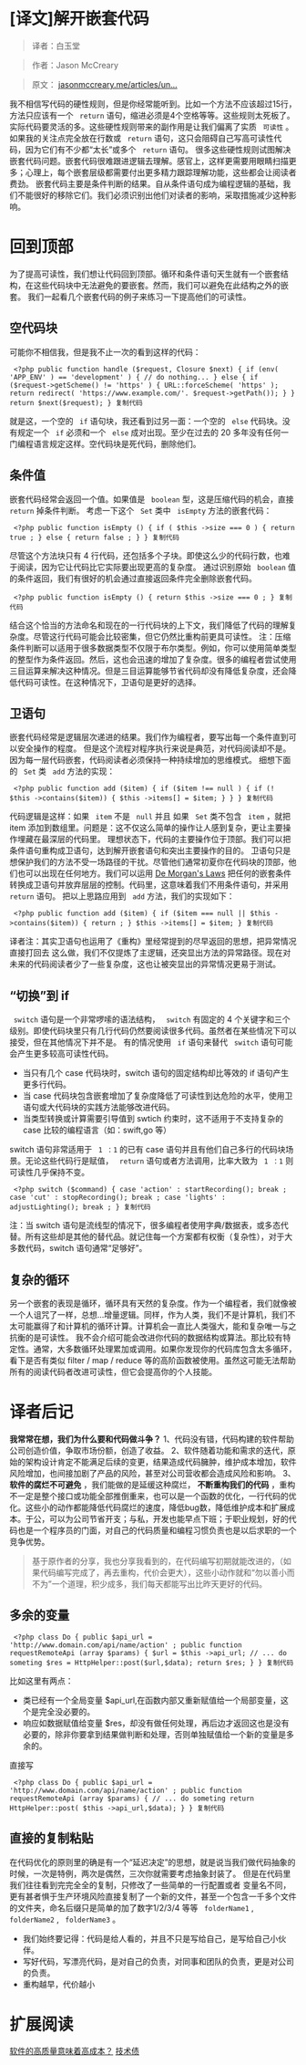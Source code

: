 # [译文]解开嵌套代码 #

> 
> 
> 
> 译者：白玉堂
> 
> 

> 
> 
> 
> 作者：Jason McCreary
> 
> 

> 
> 
> 
> 原文： [jasonmccreary.me/articles/un…](
> https://link.juejin.im?target=https%3A%2F%2Fjasonmccreary.me%2Farticles%2Funtangle-nested-code%2F
> )
> 
> 

我不相信写代码的硬性规则，但是你经常能听到。比如一个方法不应该超过15行，方法只应该有一个 ` return` 语句，缩进必须是4个空格等等。这些规则太死板了。
实际代码要灵活的多。这些硬性规则带来的副作用是让我们偏离了实质 ` 可读性` 。如果我的关注点完全放在行数或 ` return` 语句，这只会阻碍自己写高可读性代码，因为它们有不少都“太长”或多个 ` return` 语句。
很多这些硬性规则试图解决嵌套代码问题。嵌套代码很难跟进逻辑去理解。感官上，这样更需要用眼睛扫描更多；心理上，每个嵌套层级都需要付出更多精力跟踪理解功能，这些都会让阅读者费劲。
嵌套代码主要是条件判断的结果。自从条件语句成为编程逻辑的基础，我们不能很好的移除它们。我们必须识别出他们对读者的影响，采取措施减少这种影响。

# 回到顶部 #

为了提高可读性，我们想让代码回到顶部。循环和条件语句天生就有一个嵌套结构，在这些代码块中无法避免的要嵌套。然而，我们可以避免在此结构之外的嵌套。
我们一起看几个嵌套代码的例子来练习一下提高他们的可读性。

## 空代码块 ##

可能你不相信我，但是我不止一次的看到这样的代码：

` <?php public function handle ($request, Closure $next) { if (env( 'APP_ENV' ) == 'development' ) { // do nothing... } else { if ($request->getScheme() != 'https' ) { URL::forceScheme( 'https' ); return redirect( 'https://www.example.com/'. $request->getPath()); } } return $next($request); } 复制代码`

就是这，一个空的 ` if` 语句块，我还看到过另一面：一个空的 ` else` 代码块。没有规定一个 ` if` 必须和一个 ` else` 成对出现。至少在过去的 20 多年没有任何一门编程语言规定这样。空代码块是死代码，删除他们。

## 条件值 ##

嵌套代码经常会返回一个值。如果值是 ` boolean` 型，这是压缩代码的机会，直接 ` return` 掉条件判断。
考虑一下这个 ` Set` 类中 ` isEmpty` 方法的嵌套代码：

` <?php public function isEmpty () { if ( $this ->size === 0 ) { return true ; } else { return false ; } } 复制代码`

尽管这个方法块只有 4 行代码，还包括多个子块。即使这么少的代码行数，也难于阅读，因为它让代码比它实际要出现更高的复杂度。
通过识别原始 ` boolean` 值的条件返回，我们有很好的机会通过直接返回条件完全删除嵌套代码。

` <?php public function isEmpty () { return $this ->size === 0 ; } 复制代码`

结合这个恰当的方法命名和现在的一行代码块的上下文，我们降低了代码的理解复杂度。尽管这行代码可能会比较密集，但它仍然比重构前更具可读性。
注：压缩条件判断可以适用于很多数据类型不仅限于布尔类型。例如，你可以使用简单类型的整型作为条件返回。然后，这也会迅速的增加了复杂度。很多的编程者尝试使用三目运算来解决这种情况。但是三目运算能够节省代码却没有降低复杂度，还会降低代码可读性。在这种情况下，卫语句是更好的选择。

## 卫语句 ##

嵌套代码经常是逻辑层次递进的结果。我们作为编程者，要写出每一个条件直到可以安全操作的程度。
但是这个流程对程序执行来说是典范，对代码阅读却不是。因为每一层代码嵌套，代码阅读者必须保持一种持续增加的思维模式。
细想下面的 ` Set` 类 ` add` 方法的实现：

` <?php public function add ($item) { if ($item !== null ) { if (! $this ->contains($item)) { $this ->items[] = $item; } } } 复制代码`

代码逻辑是这样：如果 ` item` 不是 ` null` 并且 如果 ` Set` 类不包含 ` item` ，就把 item 添加到数组里。问题是：这不仅这么简单的操作让人感到复杂，更让主要操作埋藏在最深层的代码里。
理想状态下，代码的主要操作位于顶部。我们可以把条件语句重构成卫语句，达到解开嵌套语句和突出主要操作的目的。
卫语句只是想保护我们的方法不受一场路径的干扰。尽管他们通常初夏你在代码块的顶部，他们也可以出现在任何地方。我们可以运用 [De Morgan's Laws]( https://link.juejin.im?target=https%3A%2F%2Fen.wikipedia.org%2Fwiki%2FDe_Morgan%2527s_laws ) 把任何的嵌套条件转换成卫语句并放弃层层的控制。代码里，这意味着我们不用条件语句，并采用 ` return` 语句。
把以上思路应用到 ` add` 方法，我们的实现如下：

` <?php public function add ($item) { if ($item === null || $this ->contains($item)) { return ; } $this ->items[] = $item; } 复制代码`

译者注：其实卫语句也运用了《重构》里经常提到的尽早返回的思想，把异常情况直接打回去
这么做，我们不仅提炼了主逻辑，还突显出方法的异常路径。现在对未来的代码阅读者少了一些复杂度，这也让被突显出的异常情况更易于测试。

## “切换”到 if ##

` switch` 语句是一个非常啰嗦的语法结构， ` switch` 有固定的 4 个关键字和三个级别。即使代码块里只有几行代码仍然要阅读很多代码。虽然者在某些情况下可以接受，但在其他情况下并不是。
有的情况使用 ` if` 语句来替代 ` switch` 语句可能会产生更多较高可读性代码。

* 当只有几个 case 代码块时，switch 语句的固定结构却比等效的 if 语句产生更多行代码。
* 当 case 代码块包含嵌套增加了复杂度降低了可读性到达危险的水平，使用卫语句或大代码块的实践方法能够改进代码。
* 当类型转换或计算需要引导值到 swtich 约束时，这不适用于不支持复杂的 case 比较的编程语言（如：swift,go 等）

switch 语句非常适用于 ` 1 ：1` 的已有 case 语句并且有他们自己多行的代码块场景。无论这些代码行是赋值， ` return` 语句或者方法调用，比率大致为 ` 1 ：1` 则可读性几乎保持不变。

` <?php switch ($command) { case 'action' : startRecording(); break ; case 'cut' : stopRecording(); break ; case 'lights' : adjustLighting(); break ; } 复制代码`

注：当 switch 语句是流线型的情况下，很多编程者使用字典/数据表，或多态代替。所有这些却是其他的替代品。就记住每一个方案都有权衡（复杂性），对于大多数代码，switch 语句通常“足够好”。

## 复杂的循环 ##

另一个嵌套的表现是循环，循环具有天然的复杂度。作为一个编程者，我们就像被一个人诅咒了一样，总想...增量逻辑。同样，作为人类，我们不是计算机，我们不太可能赢得了和计算机的循环计算。计算机会一直比人类强大，能和复杂唯一与之抗衡的是可读性。
我不会介绍可能会改进你代码的数据结构或算法。那比较有特定性。通常，大多数循环处理累加或调用。如果你发现你的代码库包含太多循环，看下是否有类似 filter / map / reduce 等的高阶函数被使用。虽然这可能无法帮助所有的阅读代码者改进可读性，但它会提高你的个人技能。

# 译者后记 #

**我常常在想，我们为什么要和代码做斗争？**
1、代码没有错，代码构建的软件帮助公司创造价值，争取市场份额，创造了收益。
2、软件随着功能和需求的迭代，原始的架构设计肯定不能满足后续的变更，结果造成代码臃肿，维护成本增加，软件风险增加，也间接加剧了产品的风险，甚至对公司营收都会造成风险和影响。
3、 **软件的腐烂不可避免** ，我们能做的是延缓这种腐烂， **不断重构我们的代码** ，重构不一定是整个接口或功能全部推倒重来，也可以是一个函数的优化，一行代码的优化。这些小的动作都能降低代码腐烂的速度，降低bug数，降低维护成本和扩展成本。于公，可以为公司节省开支；与私，开发也能早点下班；于职业规划，好的代码也是一个程序员的门面，对自己的代码质量和编程习惯负责也是以后求职的一个竞争优势。

> 
> 
> 
> 基于原作者的分享，我也分享我看到的，在代码编写初期就能改进的，（如果代码编写完成了，再去重构，代价会更大），这些小动作就和“勿以善小而不为”一个道理，积少成多，我们每天都能写出比昨天更好的代码。
> 
> 
> 

## 多余的变量 ##

` <?php class Do { public $api_url = 'http://www.domain.com/api/name/action' ; public function requestRemoteApi (array $params) { $url = $this ->api_url; // ... do someting $res = HttpHelper::post($url,$data); return $res; } } 复制代码`

比如这里有两点：

* 类已经有一个全局变量 $api_url,在函数内部又重新赋值给一个局部变量，这个是完全没必要的。
* 响应如数据赋值给变量 $res，却没有做任何处理，再后边才返回这也是没有必要的，除非你要拿到结果做判断和处理，否则单独赋值给一个新的变量是多余的。

直接写

` <?php class Do { public $api_url = 'http://www.domain.com/api/name/action' ; public function requestRemoteApi (array $params) { // ... do someting return HttpHelper::post( $this ->api_url,$data); } } 复制代码`

## 直接的复制粘贴 ##

在代码优化的原则里的确是有一个“延迟决定”的思想，就是说当我们做代码抽象的时候，一次是特例，两次是偶然，三次你就需要考虑抽象封装了。
但是在代码里我们往往看到完完全全的复制，只修改了一些简单的一行配置或者 变量名不同，更有甚者惧于生产环境风险直接复制了一个新的文件，甚至一个包含一千多个文件的文件夹，命名后缀只是简单的加了数字1/2/3/4 等等 ` folderName1` , ` folderName2` , ` folderName3` 。

* 我们始终要记得：代码是给人看的，并且不只是写给自己，是写给自己小伙伴。
* 写好代码，写漂亮代码，是对自己的负责，对同事和团队的负责，更是对公司的负责。
* 重构越早，代价越小

# 扩展阅读 #

[软件的高质量意味着高成本？]( https://link.juejin.im?target=https%3A%2F%2Fmp.weixin.qq.com%2Fs%3F__biz%3DMjM5MjY3OTgwMA%3D%3D%26amp%3Bmid%3D2652464970%26amp%3Bidx%3D1%26amp%3Bsn%3D3f16113530f3bef6e081e1b6f1de104f%26amp%3Bchksm%3Dbd4f555d8a38dc4b41fb03b72f8fb263ef326d428cb580c02cf91494443ec5e4d4efe1dc082c%26amp%3Bmpshare%3D1%26amp%3Bscene%3D1%26amp%3Bsrcid%3D%23rd )
[技术债]( https://link.juejin.im?target=https%3A%2F%2Fwww.jianshu.com%2Fp%2F8c5a50123ce6 )